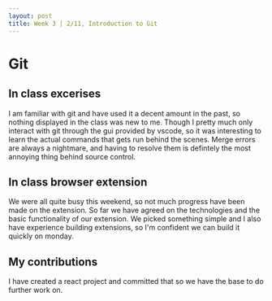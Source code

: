 ```yaml
---
layout: post
title: Week 3 | 2/11, Introduction to Git
---
```


# Git

## In class excerises
I am familiar with git and have used it a decent amount in the past, so nothing displayed in the class was new to me. Though I pretty much only interact with git through the gui provided by vscode, so it was interesting to learn the actual commands that gets run behind the scenes. Merge errors are always a nightmare, and having to resolve them is defintely the most annoying thing behind source control. 
 <!--more-->
## In class browser extension
We were all quite busy this weekend, so not much progress have been made on the extension. So far we have agreed on the technologies and the basic functionality of our extension. We picked something simple and I also have experience building extensions, so I'm confident we can build it quickly on monday. 

## My contributions
I have created a react project and committed that so we have the base to do further work on. 

